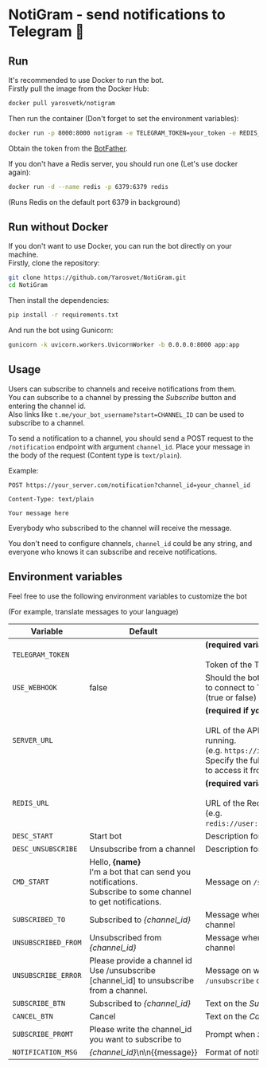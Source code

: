 # NotiGram - send notifications to Telegram 🔔

## Run
It's recommended to use Docker to run the bot.<br>
Firstly pull the image from the Docker Hub:
```bash
docker pull yarosvetk/notigram
```
Then run the container (Don't forget to set the environment variables):
```bash
docker run -p 8000:8000 notigram -e TELEGRAM_TOKEN=your_token -e REDIS_URL=your_redis_url
```
Obtain the token from the [BotFather](https://t.me/botfather).

If you don't have a Redis server, you should run one (Let's use docker again):
```bash
docker run -d --name redis -p 6379:6379 redis
```
(Runs Redis on the default port 6379 in background)

## Run without Docker
If you don't want to use Docker, you can run the bot directly on your machine.<br>
Firstly, clone the repository:
```bash
git clone https://github.com/Yarosvet/NotiGram.git
cd NotiGram
```
Then install the dependencies:
```bash
pip install -r requirements.txt
```
And run the bot using Gunicorn:
```bash
gunicorn -k uvicorn.workers.UvicornWorker -b 0.0.0.0:8000 app:app
```

## Usage
Users can subscribe to channels and receive notifications from them.<br>
You can subscribe to a channel by pressing the _Subscribe_ button and entering the channel id.<br>
Also links like `t.me/your_bot_username?start=CHANNEL_ID` can be used to subscribe to a channel.

To send a notification to a channel, you should send a POST request to the `/notification` endpoint with argument `channel_id`.
Place your message in the body of the request (Content type is `text/plain`).

Example:
```
POST https://your_server.com/notification?channel_id=your_channel_id

Content-Type: text/plain

Your message here
```

Everybody who subscribed to the channel will receive the message.

You don't need to configure channels, `channel_id` could be any string, and everyone who knows it can subscribe and receive notifications.

## Environment variables

Feel free to use the following environment variables to customize the bot

(For example, translate messages to your language)

| Variable            | Default                                                                                                               | Description                                                                                                                                                                                          |
|---------------------|-----------------------------------------------------------------------------------------------------------------------|------------------------------------------------------------------------------------------------------------------------------------------------------------------------------------------------------|
| `TELEGRAM_TOKEN`    |                                                                                                                       | **(required variable!)**<br><br>Token of the Telegram Bot                                                                                                                                            |
| `USE_WEBHOOK`       | false                                                                                                                 | Should the bot use webhooks<br>to connect to Telegram<br>(true or false)                                                                                                                             |
| `SERVER_URL`        |                                                                                                                       | **(required if you use Webhooks!)**<br><br>URL of the API on the server you are running.<br>(e.g. `https://ip_of_server.com/`)<br>Specify the full path to NotiGram API<br>to access it from outside |
| `REDIS_URL`         |                                                                                                                       | **(required variable!)**<br><br>URL of the Redis server to use<br>(e.g. `redis://user:password@localhost:6379/0`)                                                                                    |
| `DESC_START`        | Start bot                                                                                                             | Description for `/start` command                                                                                                                                                                     |
| `DESC_UNSUBSCRIBE`  | Unsubscribe from a channel                                                                                            | Description for `/unsubscribe` command                                                                                                                                                               |
| `CMD_START`         | Hello, <b>{name}</b><br>I'm a bot that can send you notifications.<br>Subscribe to some channel to get notifications. | Message on `/start` command                                                                                                                                                                          |
| `SUBSCRIBED_TO`     | Subscribed to <i>{channel_id}</i>                                                                                     | Message when user subscribed to channel                                                                                                                                                              |
| `UNSUBSCRIBED_FROM` | Unsubscribed from <i>{channel_id}</i>                                                                                 | Message when user unsubscribed from channel                                                                                                                                                          |
| `UNSUBSCRIBE_ERROR` | Please provide a channel id<br>Use  /unsubscribe [channel_id]  to unsubscribe from a channel.                         | Message on wrong usage of<br>`/unsubscribe` command                                                                                                                                                  |
| `SUBSCRIBE_BTN`     | Subscribed to <i>{channel_id}</i>                                                                                     | Text on the _Subscribe_ button                                                                                                                                                                       |
| `CANCEL_BTN`        | Cancel                                                                                                                | Text on the _Cancel_ button                                                                                                                                                                          |
| `SUBSCRIBE_PROMT`   | Please write the channel_id you want to subscribe to                                                                  | Prompt when _Subscribe_ button pressed                                                                                                                                                               |
| `NOTIFICATION_MSG`  | <i>{channel_id}</i>\n\n{{message}}                                                                                    | Format of notification messages                                                                                                                                                                      |